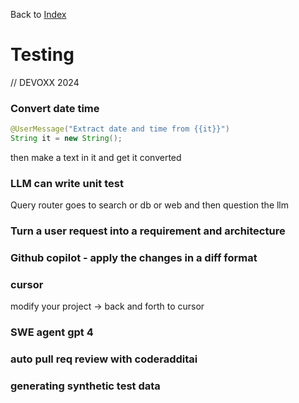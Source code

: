 Back to [Index](0-index.md)

# Testing
// DEVOXX 2024

### Convert date time
```java
@UserMessage("Extract date and time from {{it}}")
String it = new String();
```
then make a text in it and get it converted

### LLM can write unit test 
Query router goes to search or db or web and then question the llm

### Turn a user request into a requirement and architecture
### Github copilot - apply the changes in a diff format

### cursor
modify your project -> back and forth to cursor
### SWE agent gpt 4 
### auto pull req review with coderadditai
### generating synthetic test data




